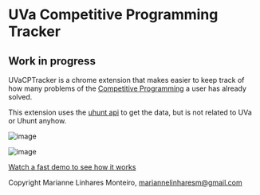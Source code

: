 # UVa Competitive Programming Tracker

## Work in progress

UVaCPTracker is a chrome extension that makes easier to keep track of how many
problems of the [Competitive Programming](http://cpbook.net/) a user has
already solved.

This extension uses the [uhunt api](http://uhunt.felix-halim.net/api) to get
the data, but is not related to UVa or Uhunt anyhow.

![image](https://raw.githubusercontent.com/mari-linhares/UVaCPTracker/tree/master/images/image1.png)

![image](https://raw.githubusercontent.com/mari-linhares/UVaCPTracker/tree/master/images/image2.png)

[Watch a fast demo to see how it works](https://www.youtube.com/watch?v=W06KaCY0qbU)


Copyright Marianne Linhares Monteiro, mariannelinharesm@gmail.com
